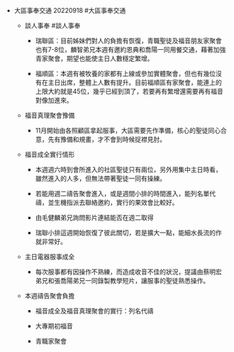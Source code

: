 - 大區事奉交通 20220918 #大區事奉交通
	 - 談人事奉 #談人事奉
		 - 瑞聯區：目前姊妹們對人的負擔有恢復，青職聖徒及福音朋友家聚會也有7-8位，麟智弟兄本週有邀約恩典和喬陽一同用餐交通，藉著加強青家聚會，期望也能使主日人數穩定繁增。

		 - 福順區：本週有被牧養的家都有上線或參加實體聚會，但也有幾位沒有在主日出席，整體上人數有提升。目前福順區有家聚會，能連上的上限大約就是45位，幾乎已經到頂了，若要再有繁增還需要再有福音對像加進來。

	 - 福音真理聚會豫備
		 - 11月開始由各照顧區拿起服事，大區需要先作準備，核心的聖徒同心合意，先有豫備和規畫，才不會到時候捉襟見肘。

	 - 福音成全實行情形
		 - 本週週六時到會所進入的社區聖徒只有兩位，另外用集中主日時看，雖然進入的人多，但無法帶著聖徒一同有操練。

		 - 若能用週二禱告聚會進入，或是週間小排的時間進入，能列名單代禱，並生機指派去聯絡邀約，實行的果效會比較好。

		 - 由毛健麟弟兄詢問影片連結能否在週二取得

		 - 瑞聯小排這週開始恢復了彼此關切，若是擴大一點，能細水長流的作就非常好。

	 - 主日電器服事成全
		 - 每次服事都有因操作不熟練，而造成收音不佳的狀況，提議由蔡明宏弟兄和張喬陽弟兄一同錄製教學短片，讓服事的聖徒熟悉操作。

	 - 本週禱告聚會負擔
		 - 福音成全及福音真理聚會的實行：列名代禱

		 - 大專期初福音

		 - 青職家聚會
